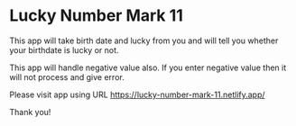 # Lucky Number Mark 11

This app will take birth date and lucky from you and will tell you whether your birthdate is lucky or not.

This app will handle negative value also. If you enter negative value then it will not process and give error.

Please visit app using URL https://lucky-number-mark-11.netlify.app/

Thank you!